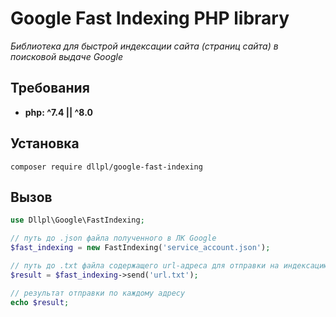 # Google Fast Indexing PHP library
*Библиотека для быстрой индексации сайта (страниц сайта) в поисковой выдаче Google*
## Требования
*  **php: ^7.4 || ^8.0**
## Установка
```shell
composer require dllpl/google-fast-indexing
```
## Вызов
```php
use Dllpl\Google\FastIndexing;

// путь до .json файла полученного в ЛК Google
$fast_indexing = new FastIndexing('service_account.json'); 

// путь до .txt файла содержащего url-адреса для отправки на индексацию
$result = $fast_indexing->send('url.txt'); 

// результат отправки по каждому адресу
echo $result;
```



